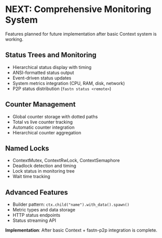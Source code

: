 # NEXT: Comprehensive Monitoring System

Features planned for future implementation after basic Context system is working.

## Status Trees and Monitoring

- Hierarchical status display with timing
- ANSI-formatted status output
- Event-driven status updates
- System metrics integration (CPU, RAM, disk, network)
- P2P status distribution (`fastn status <remote>`)

## Counter Management

- Global counter storage with dotted paths
- Total vs live counter tracking  
- Automatic counter integration
- Hierarchical counter aggregation

## Named Locks

- ContextMutex, ContextRwLock, ContextSemaphore
- Deadlock detection and timing
- Lock status in monitoring tree
- Wait time tracking

## Advanced Features

- Builder pattern: `ctx.child("name").with_data().spawn()`
- Metric types and data storage
- HTTP status endpoints  
- Status streaming API

**Implementation**: After basic Context + fastn-p2p integration is complete.